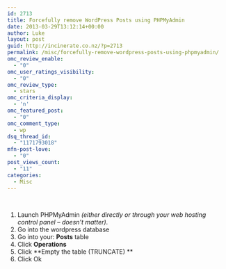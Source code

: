 ```yaml
---
id: 2713
title: Forcefully remove WordPress Posts using PHPMyAdmin
date: 2013-03-29T13:12:14+00:00
author: Luke
layout: post
guid: http://incinerate.co.nz/?p=2713
permalink: /misc/forcefully-remove-wordpress-posts-using-phpmyadmin/
omc_review_enable:
  - "0"
omc_user_ratings_visibility:
  - "0"
omc_review_type:
  - stars
omc_criteria_display:
  - 'n'
omc_featured_post:
  - "0"
omc_comment_type:
  - wp
dsq_thread_id:
  - "1171793018"
mfn-post-love:
  - "0"
post_views_count:
  - "11"
categories:
  - Misc
---
```

&nbsp;

  1. Launch PHPMyAdmin _(either directly or through your web hosting control panel &#8211; doesn&#8217;t matter)_.
  2. Go into the wordpress database
  3. Go into your: **Posts** table
  4. Click **Operations**
  5. Click **Empty the table (TRUNCATE) **
  6. Click Ok